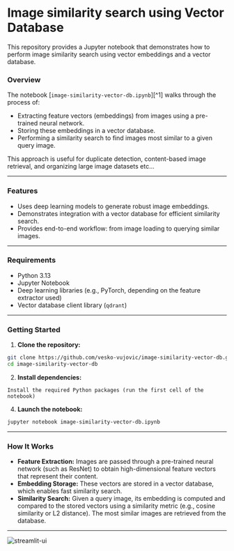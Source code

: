 # Image similarity search using Vector Database

This repository provides a Jupyter notebook that demonstrates how to perform image similarity search using vector embeddings and a vector database.


### Overview

The notebook [`image-similarity-vector-db.ipynb`][^1] walks through the process of:

- Extracting feature vectors (embeddings) from images using a pre-trained neural network.
- Storing these embeddings in a vector database.
- Performing a similarity search to find images most similar to a given query image.

This approach is useful for duplicate detection, content-based image retrieval, and organizing large image datasets etc...

---

### Features

- Uses deep learning models to generate robust image embeddings.
- Demonstrates integration with a vector database for efficient similarity search.
- Provides end-to-end workflow: from image loading to querying similar images.

---

### Requirements

- Python 3.13
- Jupyter Notebook
- Deep learning libraries (e.g., PyTorch, depending on the feature extractor used)
- Vector database client library (`qdrant`)

---

### Getting Started

1. **Clone the repository:**

```bash
git clone https://github.com/vesko-vujovic/image-similarity-vector-db.git
cd image-similarity-vector-db
```

2. **Install dependencies:**
   
```Install the required Python packages (run the first cell of the notebook)```


4. **Launch the notebook:**

```bash
jupyter notebook image-similarity-vector-db.ipynb
```

---

### How It Works

- **Feature Extraction:**
Images are passed through a pre-trained neural network (such as ResNet) to obtain high-dimensional feature vectors that represent their content.
- **Embedding Storage:**
These vectors are stored in a vector database, which enables fast similarity search.
- **Similarity Search:**
Given a query image, its embedding is computed and compared to the stored vectors using a similarity metric (e.g., cosine similarity or L2 distance).
The most similar images are retrieved from the database.

---
![streamlit-ui](/posts/image-similarity-vector-db/image-similarity-ui.gif)

